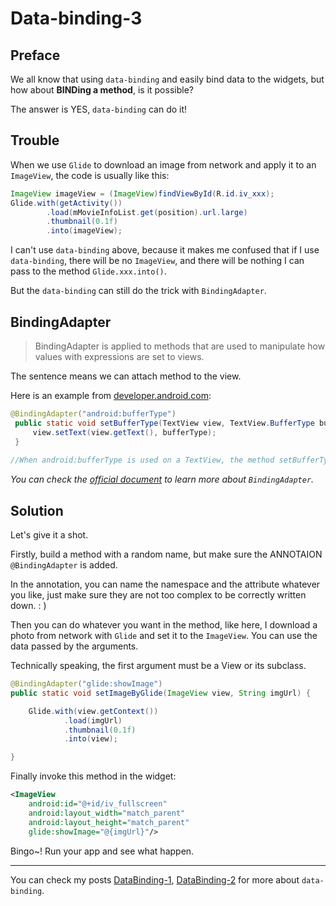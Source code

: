 # Data-binding-3

## Preface
We all know that using `data-binding` and easily bind data to the widgets, but how about **BINDing a method**, is it possible?

The answer is YES, `data-binding` can do it!

## Trouble

When we use `Glide` to download an image from network and apply it to an `ImageView`, the code is usually like this:

```Java
ImageView imageView = (ImageView)findViewById(R.id.iv_xxx);
Glide.with(getActivity())
        .load(mMovieInfoList.get(position).url.large)
        .thumbnail(0.1f)
        .into(imageView);
```

I can't use `data-binding` above, because it makes me confused that if I use `data-binding`, there will be no `ImageView`, and there will be nothing I can pass to the method `Glide.xxx.into()`.

But the `data-binding` can still do the trick with `BindingAdapter`.

## BindingAdapter

>BindingAdapter is applied to methods that are used to manipulate how values with expressions are set to views. 

The sentence means we can attach method to the view.

Here is an example from [developer.android.com](https://developer.android.com/index.html):

```Java
@BindingAdapter("android:bufferType")
 public static void setBufferType(TextView view, TextView.BufferType bufferType) {
     view.setText(view.getText(), bufferType);
 }
 
//When android:bufferType is used on a TextView, the method setBufferType is called.
```

*You can check the [official document](https://developer.android.com/reference/android/databinding/BindingAdapter.html) to learn more about `BindingAdapter`.*

## Solution
Let's give it a shot.

Firstly, build a method with a random name, but make sure the ANNOTAION `@BindingAdapter` is added.

In the annotation, you can name the namespace and the attribute whatever you like, just make sure they are not too complex to be correctly written down. : )

Then you can do whatever you want in the method, like here, I download a photo from network with `Glide` and set it to the `ImageView`. You can use the data passed by the arguments. 

Technically speaking, the first argument must be a View or its subclass.

```Java
@BindingAdapter("glide:showImage")
public static void setImageByGlide(ImageView view, String imgUrl) {

    Glide.with(view.getContext())
            .load(imgUrl)
            .thumbnail(0.1f)
            .into(view);

}
```

Finally invoke this method in the widget:

```XML
<ImageView
    android:id="@+id/iv_fullscreen"
    android:layout_width="match_parent"
    android:layout_height="match_parent"
    glide:showImage="@{imgUrl}"/>
```

Bingo~! Run your app and see what happen.

---

You can check my posts [DataBinding-1](data-binding-1-en.md),  [DataBinding-2](data-binding-2.md) for more about `data-binding`.





